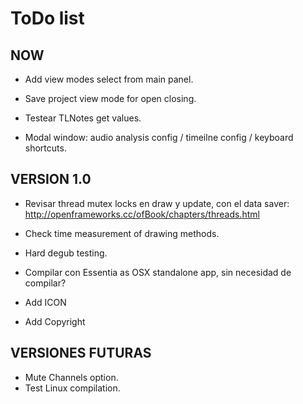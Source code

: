 # ToDo list

## NOW

- Add view modes select from main panel.
- Save project view mode for open closing.

- Testear TLNotes get values.
- Modal window: audio analysis config / timeilne config / keyboard shortcuts.


## VERSION 1.0
- Revisar thread mutex locks en draw y update, con el data saver: http://openframeworks.cc/ofBook/chapters/threads.html
- Check time measurement of drawing methods.
- Hard degub testing.

- Compilar con Essentia as OSX standalone app, sin necesidad de compilar?
- Add ICON
- Add Copyright


## VERSIONES FUTURAS
- Mute Channels option.
- Test Linux compilation.

    




